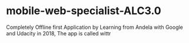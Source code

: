 # mobile-web-specialist-ALC3.0
Completely Offline first Application by Learning from Andela with Google  and Udacity in 2018, The app is called wittr
